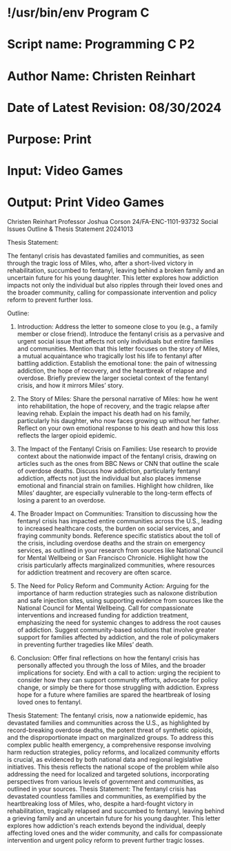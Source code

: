 # !/usr/bin/env Program C
# Script name: Programming C P2
# Author Name: Christen Reinhart
# Date of Latest Revision: 08/30/2024
# Purpose: Print
# Input: Video Games
# Output: Print Video Games


Christen Reinhart
Professor Joshua Corson
24/FA-ENC-1101-93732 
Social Issues Outline & Thesis Statement
20241013

Thesis Statement:

The fentanyl crisis has devastated families and communities, as seen through the tragic loss of Miles, who, after a short-lived victory in rehabilitation, succumbed to fentanyl, leaving behind a broken family and an uncertain future for his young daughter. This letter explores how addiction impacts not only the individual but also ripples through their loved ones and the broader community, calling for compassionate intervention and policy reform to prevent further loss.

Outline:

1. Introduction:
Address the letter to someone close to you (e.g., a family member or close friend).
Introduce the fentanyl crisis as a pervasive and urgent social issue that affects not only individuals but entire families and communities.
Mention that this letter focuses on the story of Miles, a mutual acquaintance who tragically lost his life to fentanyl after battling addiction.
Establish the emotional tone: the pain of witnessing addiction, the hope of recovery, and the heartbreak of relapse and overdose.
Briefly preview the larger societal context of the fentanyl crisis, and how it mirrors Miles’ story.

2. The Story of Miles:
Share the personal narrative of Miles: how he went into rehabilitation, the hope of recovery, and the tragic relapse after leaving rehab.
Explain the impact his death had on his family, particularly his daughter, who now faces growing up without her father.
Reflect on your own emotional response to his death and how this loss reflects the larger opioid epidemic.

3. The Impact of the Fentanyl Crisis on Families:
Use research to provide context about the nationwide impact of the fentanyl crisis, drawing on articles such as the ones from BBC News or CNN that outline the scale of overdose deaths.
Discuss how addiction, particularly fentanyl addiction, affects not just the individual but also places immense emotional and financial strain on families.
Highlight how children, like Miles’ daughter, are especially vulnerable to the long-term effects of losing a parent to an overdose.

4. The Broader Impact on Communities:
Transition to discussing how the fentanyl crisis has impacted entire communities across the U.S., leading to increased healthcare costs, the burden on social services, and fraying community bonds.
Reference specific statistics about the toll of the crisis, including overdose deaths and the strain on emergency services, as outlined in your research from sources like National Council for Mental Wellbeing or San Francisco Chronicle.
Highlight how the crisis particularly affects marginalized communities, where resources for addiction treatment and recovery are often scarce.

5. The Need for Policy Reform and Community Action:
Arguing for the importance of harm reduction strategies such as naloxone distribution and safe injection sites, using supporting evidence from sources like the National Council for Mental Wellbeing.
Call for compassionate interventions and increased funding for addiction treatment, emphasizing the need for systemic changes to address the root causes of addiction.
Suggest community-based solutions that involve greater support for families affected by addiction, and the role of policymakers in preventing further tragedies like Miles’ death.

6. Conclusion:
Offer final reflections on how the fentanyl crisis has personally affected you through the loss of Miles, and the broader implications for society.
End with a call to action: urging the recipient to consider how they can support community efforts, advocate for policy change, or simply be there for those struggling with addiction.
Express hope for a future where families are spared the heartbreak of losing loved ones to fentanyl.


Thesis Statement: The fentanyl crisis, now a nationwide epidemic, has devastated families and communities across the U.S., as highlighted by record-breaking overdose deaths, the potent threat of synthetic opioids, and the disproportionate impact on marginalized groups. To address this complex public health emergency, a comprehensive response involving harm reduction strategies, policy reforms, and localized community efforts is crucial, as evidenced by both national data and regional legislative initiatives.
This thesis reflects the national scope of the problem while also addressing the need for localized and targeted solutions, incorporating perspectives from various levels of government and communities, as outlined in your sources.
Thesis Statement:
The fentanyl crisis has devastated countless families and communities, as exemplified by the heartbreaking loss of Miles, who, despite a hard-fought victory in rehabilitation, tragically relapsed and succumbed to fentanyl, leaving behind a grieving family and an uncertain future for his young daughter. This letter explores how addiction's reach extends beyond the individual, deeply affecting loved ones and the wider community, and calls for compassionate intervention and urgent policy reform to prevent further tragic losses.






